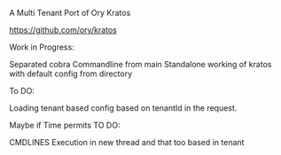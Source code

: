 A Multi Tenant Port of  Ory Kratos

https://github.com/ory/kratos


Work in Progress:

Separated cobra Commandline from main
Standalone working of kratos with default config from directory

To DO:

Loading tenant based config based on tenantId in the request.

Maybe if Time permits TO DO:

CMDLINES Execution in new thread and that too based in tenant
